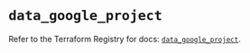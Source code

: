 # `data_google_project`

Refer to the Terraform Registry for docs: [`data_google_project`](https://registry.terraform.io/providers/hashicorp/google-beta/6.35.0/docs/data-sources/google_project).
